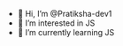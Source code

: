- 👋 Hi, I’m @Pratiksha-dev1
- 👀 I’m interested in JS
- 🌱 I’m currently learning JS
  

<!---
Pratiksha-dev1/Pratiksha-dev1 is a ✨ special ✨ repository because its `README.md` (this file) appears on your GitHub profile.
You can click the Preview link to take a look at your changes.
--->
